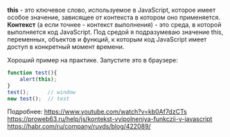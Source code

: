__this__ - это ключевое слово, используемое в JavaScript, которое имеет особое значение, зависящее от контекста в котором оно применяется.
__Контекст__ (а если точнее - контекст выполнения) - это среда, в которой выполняется код JavaScript. 
Под средой я подразумеваю значение this, переменных, объектов и функций, к которым код JavaScript имеет доступ в конкретный момент времени.

Хороший пример на практике. Запустите это в браузере:

```javascript
function test(){
    alert(this);
}
test();      // window
new test();  // test
```

Подробнее:
https://www.youtube.com/watch?v=kb0Af7dzCTs
https://proweb63.ru/help/js/kontekst-vyipolneniya-funkczii-v-javascript
https://habr.com/ru/company/ruvds/blog/422089/
